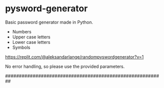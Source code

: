 # pysword-generator
Basic password generator made in Python. 

- Numbers
- Upper case letters
- Lower case letters
- Symbols

https://replit.com/@aleksandarlange/randompyswordgenerator?v=1

No error handling, so please use the provided parameters. 

##########################################################
